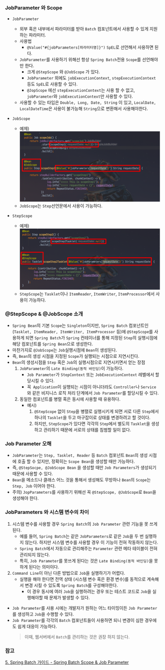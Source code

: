 ### JobParameter 와 Scope
* `JobParameter`
    * 외부 혹은 내부에서 파라미터를 받아 `Batch` 컴포넌트에서 사용할 수 있게 지원하는 파라미터.
    * 사용법
        * `@Value("#{jobParameters[파라미터명]}")` `SpEL`로 선언해서 사용하면 된다.
    * `JobParameter`를 사용하기 위해선 항상 `Spring Batch`전용 `Scope`를 선언해야만 한다.
        * 크게 `@StepScope` 와 `@JobScope` 가 있다.
        * `JobParameter` 외에도 `jobExecutionContext`, `stepExecutionContext` 등도 `SpEL`로 사용할 수 있다.
        * `@JopScope` 에선 `stepExecutionContext`는 사용 할 수 없고, `jobParameter`와 `jobExecutionContext`만 사용할 수 있다.
    * 사용할 수 있는 타입은 `Double, Long, Date, String` 이 있고, `LocalDate, LocalDateTime`은 사용이 불가능해 `String`으로 변환해서 사용해야한다.


* `JobScope`
    * 예제)
        ![img_12.png](사진파일/img_12.png)
    * `JobScope`는 `Step`선언문에서 사용이 가능하다.  
      

* `StepScope`
    * 예제)
        ![img_13.png](사진파일/img_13.png)
    * `StepScope`는 `Tasklet`이나 `ItemReader`, `ItemWriter`, `ItemProcessor`에서 사용이 가능하다.  
    

### @StepScope & @JobScope 소개
* `Spring Bean`의 기본 `Scope`는 `Singleton`이지만, `Spring Batch` 컴포넌트인(`Tasklet, ItemReader, ItemWriter, ItemProcessor` 등)에
    `@StepScope`를 사용하게 되면 `Spring Batch`가 `Spring` 컨테이너를 통해 지정된 `Step`의 실행시점에 해당 컴포넌트를
    `Spring Bean`으로 생성한다.
* 마찬가지로 `@JobScope`는 `Job`실행시점에 `Bean`이 생성된다.
* 즉, `Bean`의 생성 시점을 지정된 `Scope`가 실행되는 시점으로 지연시킨다.
* `Bean`의 생성시점을 `Step` 혹은 `Job`의 실행시점으로 지연시키면서 얻는 장점
    1. `JobParameter`의 `Late Binding(동적 바인딩)`이 가능하다.
        * `Job Parameter`가 `StepContext` 또는 `JobExecutionContext` 레벨에서 할당시킬 수 있다. 
        * 꼭` Application`이 실행되는 시점이 아니더라도 `Controller`나 `Service`와 같은 비지니스 로직 처리 단계에서 `Job Parameter`를 할당시킬 수 있다.
    2. 동일한 컴포넌트를 병렬 혹은 동시에 사용할 때 유용하다.
        * 예시)  
          1. `@StepScope` 없이 `Step`을 병렬로 실행시키게 되면 서로 다른 `Step`에서 하나의 `Tasklet`을 두고 마구잡이로 상태를 변경하려고 할 것이다. 
          2. 하지만, `StepScope`가 있다면 각각의 `Step`에서 별도의 `Tasklet`을 생성하고 관리하기 때문에 서로의 상태를 침범할 일이 없다.


### Job Parameter 오해
* `JobParameter`는 `Step, Tasklet, Reader` 등 `Batch` 컴포넌트 `Bean`의 생성 시점에 호출 할 수 있지만, 정확히는 `Scope Bean`을 생성할 때만 가능하다.
* 즉, `@StepSocpe, @JobScope Bean` 을 생성할 때만 `Job Parameters`가 생성되기 때문에 사용할 수 있다.
* `Bean`을 메소드나 클래스 어느 것을 통해서 생성해도 무방하나 `Bean`의 `Scope`는 `Step, Job` 이어야 한다.
* 주의) `JopParameters`를 사용하기 위해선 꼭 `@StepScope, @JobScope`로 `Bean`을 생성해야 한다.


### JobParameters 와 시스템 변수의 차이
1. 시스템 변수를 사용할 경우 `Spring Batch`의 `Job Parameter` 관련 기능을 못 쓰게 된다.
    * 예를 들어, `Spring Batch`는 같은 `JobParameters`로 같은 `Job`을 두 번 실행하지 않는다. 하지만 시스템 변수를 사용할 경우 이 기능이 전혀 작동하지 않는다.
    * `Spring Batch`에서 자동으로 관리해주는 `Parameter` 관련 메타 테이블이 전혀 관리되지 않는다.
    * 특히, `Job Parameter`를 못쓰게 된다는 것은 `Late Binding(동적 바인딩)`을 못하게 된다는 의미이다.
2. `Command Line`이 아닌 다른 방법으로 `Job`을 실행하기가 어렵다.
    * 실행을 해야 한다면 전역 상태 (시스템 변수 혹은 환경 변수)를 동적으로 계속해서 변경 시킬 수 있도록 `Spring Batch`를 구성해야한다.
      * 이 경우 동시에 여러 `Job`을 실행하려는 경우 또는 테스트 코드로 `Job`을 실행해야할 때 문제가 발생할 수 있다.

* `Job Parameter`를 사용 시에는 개발자가 원하는 어느 타이밍이든 `Job Parameter`를 생성하고 `Job`을 수행할 수 있다.
* `Job Parameter`를 각각의 `Batch` 컴포넌트들이 사용하면 되니 변경이 심한 경우에도 쉽게 대응이 가능하다.
    >  이때, 웹서버에서 `Batch`를 관리하는 것은 권장 하지 않는다.


### 참고 
[5. Spring Batch 가이드 - Spring Batch Scope & Job Parameter](https://jojoldu.tistory.com/330?category=902551)
 
 
